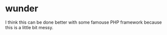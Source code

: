 # wunder
I think this can be done better with some famouse PHP framework because this is a little bit messy. 
